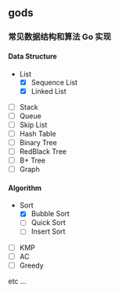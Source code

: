 ## gods

### 常见数据结构和算法 Go 实现

#### Data Structure

- List
    - [x] Sequence List
    - [x] Linked List
- [ ] Stack
- [ ] Queue
- [ ] Skip List
- [ ] Hash Table
- [ ] Binary Tree
- [ ] RedBlack Tree
- [ ] B+ Tree  
- [ ] Graph

#### Algorithm
- Sort
    - [x] Bubble Sort
    - [ ] Quick Sort
    - [ ] Insert Sort
- [ ] KMP
- [ ] AC
- [ ] Greedy

etc ...